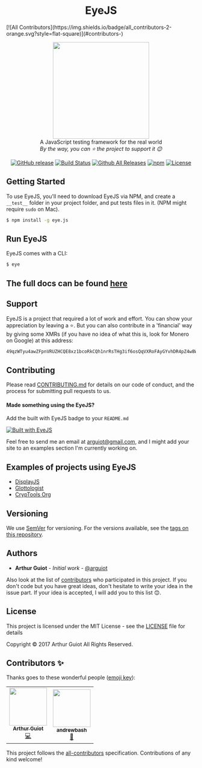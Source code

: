 <h1 align="center">EyeJS</h1>
<!-- ALL-CONTRIBUTORS-BADGE:START - Do not remove or modify this section -->
[![All Contributors](https://img.shields.io/badge/all_contributors-2-orange.svg?style=flat-square)](#contributors-)
<!-- ALL-CONTRIBUTORS-BADGE:END -->
<p align="center">
  <img src="https://rawgit.com/arguiot/EyeJS/master/docs/img/EyeJS-logo.svg" width="256">
<br/>
A JavaScript testing framework for the real world
<br/>
  <i>By the way, you can ⭐️ the project to support it 😊</i>

<div align="center">
  
[![GitHub release](https://img.shields.io/github/release/arguiot/EyeJS.svg)](https://github.com/arguiot/EyeJS/releases)
[![Build Status](https://travis-ci.org/arguiot/EyeJS.svg?branch=master)](https://travis-ci.org/arguiot/EyeJS)
[![Github All Releases](https://img.shields.io/github/downloads/arguiot/EyeJS/total.svg)](https://github.com/arguiot/EyeJS/)
[![npm](https://img.shields.io/npm/dt/eye.js.svg)](https://www.npmjs.com/package/eye.js)
[![License](https://img.shields.io/github/license/arguiot/EyeJS.svg)](LICENSE)

</div>
</p>

## Getting Started

To use EyeJS, you'll need to download EyeJS via NPM, and create a `__test__`
folder in your project folder, and put tests files in it. (NPM might require
`sudo` on Mac).

```bash
$ npm install -g eye.js
```

## Run EyeJS

EyeJS comes with a CLI:

```bash
$ eye
```

## The full docs can be found [here](https://github.com/arguiot/EyeJS/wiki)

## Support

EyeJS is a project that required a lot of work and effort. You can show your
appreciation by leaving a ⭐️. But you can also contribute in a 'financial' way
by giving some XMRs (if you have no idea of what this is, look for Monero on
Google) at this address:

```bash
49qzWTyu4awZFpnVRUZHCQE8xz1bcoRkCQh1nrRsTHg3if6osQqVXRoFAyGYvhDR4pZ4w8WTKQDykYy5Z2Sj6i9TAj2fiBr
```

## Contributing

Please read [CONTRIBUTING.md](./CONTRIBUTING.md) for details on our code of
conduct, and the process for submitting pull requests to us.

#### Made something using the EyeJS?

Add the built with EyeJS badge to your `README.md`

[![Built with EyeJS](https://img.shields.io/badge/Built%20with-EyeJS-blue.svg)](https://img.shields.io/badge/Built%20with-EyeJS-blue.svg)

Feel free to send me an email at [arguiot@gmail.com](mailto:arguiot@gmail.com),
and I might add your site to an examples section I'm currently working on.

## Examples of projects using EyeJS

- [DisplayJS](https://display.js.org)
- [Glottologist](https://glottologist.js.org)
- [CrypTools Org](https://cryptools.github.io)

## Versioning

We use [SemVer](http://semver.org/) for versioning. For the versions available,
see the [tags on this repository](https://github.com/arguiot/EyeJS/tags).

## Authors

- **Arthur Guiot** - _Initial work_ - [@arguiot](https://github.com/arguiot)

Also look at the list of
[contributors](https://github.com/arguiot/EyeJS/contributors) who participated
in this project. If you don't code but you have great ideas, don't hesitate to
write your idea in the issue part. If your idea is accepted, I will add you to
this list 😊.

## License

This project is licensed under the MIT License - see the [LICENSE](LICENSE) file
for details

Copyright &copy; 2017 Arthur Guiot All Rights Reserved.

## Contributors ✨

Thanks goes to these wonderful people
([emoji key](https://allcontributors.org/docs/en/emoji-key)):

<!-- ALL-CONTRIBUTORS-LIST:START - Do not remove or modify this section -->
<!-- prettier-ignore-start -->
<!-- markdownlint-disable -->
<table>
  <tr>
    <td align="center"><a href="https://arguiot.com"><img src="https://avatars1.githubusercontent.com/u/18022260?v=4" width="100px;" alt=""/><br /><sub><b>Arthur Guiot</b></sub></a><br /><a href="https://github.com/arguiot/EyeJS/commits?author=arguiot" title="Code">💻</a></td>
    <td align="center"><a href="http://andrewbash.com"><img src="https://avatars0.githubusercontent.com/u/5726203?v=4" width="100px;" alt=""/><br /><sub><b>andrewbash</b></sub></a><br /><a href="#design-andrewbash" title="Design">🎨</a></td>
  </tr>
</table>

<!-- markdownlint-enable -->
<!-- prettier-ignore-end -->

<!-- ALL-CONTRIBUTORS-LIST:END -->

This project follows the
[all-contributors](https://github.com/all-contributors/all-contributors)
specification. Contributions of any kind welcome!
